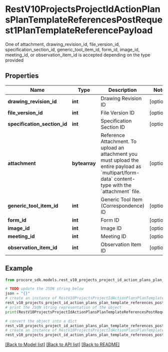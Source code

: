 # RestV10ProjectsProjectIdActionPlansPlanTemplateReferencesPostRequest1PlanTemplateReferencePayload

One of attachment, drawing_revision_id, file_version_id, specification_section_id, generic_tool_item_id, form_id, image_id, meeting_id, or observation_item_id is accepted depending on the type provided

## Properties

Name | Type | Description | Notes
------------ | ------------- | ------------- | -------------
**drawing_revision_id** | **int** | Drawing Revision ID | [optional] 
**file_version_id** | **int** | File Version ID | [optional] 
**specification_section_id** | **int** | Specification Section ID | [optional] 
**attachment** | **bytearray** | Reference Attachment. To upload an attachment you must upload the entire payload as &#x60;multipart/form-data&#x60; content-type with the &#x60;attachment&#x60; file. | [optional] 
**generic_tool_item_id** | **int** | Generic Tool Item (Correspondence) ID | [optional] 
**form_id** | **int** | Form ID | [optional] 
**image_id** | **int** | Image ID | [optional] 
**meeting_id** | **int** | Meeting ID | [optional] 
**observation_item_id** | **int** | Observation Item ID | [optional] 

## Example

```python
from procore_sdk.models.rest_v10_projects_project_id_action_plans_plan_template_references_post_request1_plan_template_reference_payload import RestV10ProjectsProjectIdActionPlansPlanTemplateReferencesPostRequest1PlanTemplateReferencePayload

# TODO update the JSON string below
json = "{}"
# create an instance of RestV10ProjectsProjectIdActionPlansPlanTemplateReferencesPostRequest1PlanTemplateReferencePayload from a JSON string
rest_v10_projects_project_id_action_plans_plan_template_references_post_request1_plan_template_reference_payload_instance = RestV10ProjectsProjectIdActionPlansPlanTemplateReferencesPostRequest1PlanTemplateReferencePayload.from_json(json)
# print the JSON string representation of the object
print(RestV10ProjectsProjectIdActionPlansPlanTemplateReferencesPostRequest1PlanTemplateReferencePayload.to_json())

# convert the object into a dict
rest_v10_projects_project_id_action_plans_plan_template_references_post_request1_plan_template_reference_payload_dict = rest_v10_projects_project_id_action_plans_plan_template_references_post_request1_plan_template_reference_payload_instance.to_dict()
# create an instance of RestV10ProjectsProjectIdActionPlansPlanTemplateReferencesPostRequest1PlanTemplateReferencePayload from a dict
rest_v10_projects_project_id_action_plans_plan_template_references_post_request1_plan_template_reference_payload_from_dict = RestV10ProjectsProjectIdActionPlansPlanTemplateReferencesPostRequest1PlanTemplateReferencePayload.from_dict(rest_v10_projects_project_id_action_plans_plan_template_references_post_request1_plan_template_reference_payload_dict)
```
[[Back to Model list]](../README.md#documentation-for-models) [[Back to API list]](../README.md#documentation-for-api-endpoints) [[Back to README]](../README.md)


